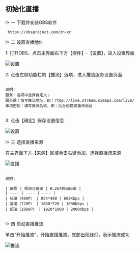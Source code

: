 ## 初始化直播

!> 一 下载并安装OBS软件 

```` text
 https://obsproject.com/zh-cn

````

!> 二 设置直播地址 

1: 打开OBS，点击主界面右下方【控件】-【设置】，进入设置界面

![设置](https://static.sxmaps.com/images/docs/obs_setting.png)

2: 点击左侧功能栏的【推流】选项，进入推流服务设置页面

```` text

说明：
服务：选项中选择自定义；
服务器：填写推流地址，即：​rtmp://live.stream.sxmaps.com/live/
串流密钥：填写推流名称，即：​后台创建直播流地址


````

3: 点击【确定】保存设置信息

![设置](https://static.sxmaps.com/images/docs/%E7%9B%B4%E6%92%AD%E9%85%8D%E7%BD%AE.png)




!> 三 选择直播来源 

在主界面下方【来源】区域单击右键添加，选择直播流来源

![直播](https://static.sxmaps.com/images/docs/obs_live_source.png)

```` text

说明：

| 画质 | 视频分辨率 | H.264转码码率 | 
| ---- | ---- | ---- | 
| 标清（480P） | 854*480 | 600Kbps |
| 高清（720P） | 1080*720 | 1000Kbps |
| 超清（1080P） | 1920*1080 | 2000Kbps |


````

!> 四 启动直播推流

单击“开始推流”，开始直播推流，底部出现绿灯，表示推流成功

![推流](https://static.sxmaps.com/images/docs/WX20210601-183702%402x.png)